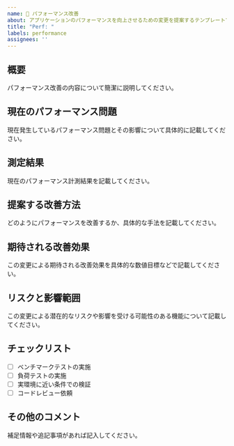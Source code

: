 ```yaml
---
name: 🚀 パフォーマンス改善
about: アプリケーションのパフォーマンスを向上させるための変更を提案するテンプレートです。
title: "Perf: "
labels: performance
assignees: ''
---
```


<!------（必須）------>
## 概要

パフォーマンス改善の内容について簡潔に説明してください。

<!------（推奨）------>
## 現在のパフォーマンス問題

現在発生しているパフォーマンス問題とその影響について具体的に記載してください。

## 測定結果

現在のパフォーマンス計測結果を記載してください。

## 提案する改善方法

どのようにパフォーマンスを改善するか、具体的な手法を記載してください。

## 期待される改善効果

この変更による期待される改善効果を具体的な数値目標などで記載してください。

## リスクと影響範囲

この変更による潜在的なリスクや影響を受ける可能性のある機能について記載してください。

<!------（任意）------>
## チェックリスト

- [ ] ベンチマークテストの実施
- [ ] 負荷テストの実施
- [ ] 実環境に近い条件での検証
- [ ] コードレビュー依頼

## その他のコメント

補足情報や追記事項があれば記入してください。

